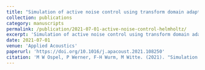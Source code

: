 ```yaml
---
title: "Simulation of active noise control using transform domain adaptive filter algorithms linked with the inhomogeneous Helmholtz equation"
collection: publications
category: manuscripts
permalink: /publication/2021-07-01-active-noise-control-helmholtz/
excerpt: 'Simulation of active noise control using transform domain adaptive filter algorithms linked with the inhomogeneous Helmholtz equation.'
date: 2021-07-01
venue: 'Applied Acoustics'
paperurl: 'https://doi.org/10.1016/j.apacoust.2021.108250'
citation: 'M W Ospel, P Werner, F-H Wurm, M Witte. (2021). "Simulation of active noise control using transform domain adaptive filter algorithms linked with the inhomogeneous Helmholtz equation." <i>Applied Acoustics</i>, 182, 108250.'
---
```

